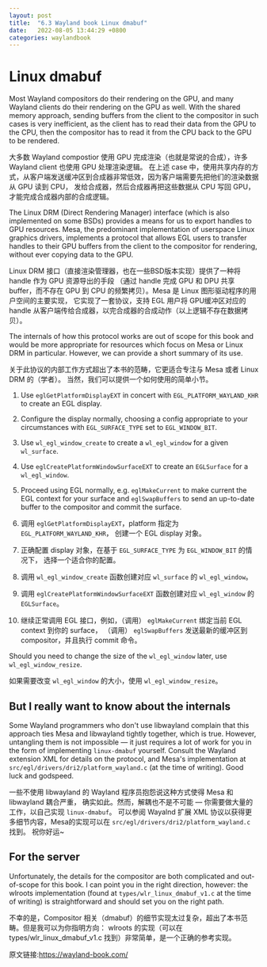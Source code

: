 ```yaml
---
layout: post
title:  "6.3 Wayland book Linux dmabuf"
date:   2022-08-05 13:44:29 +0800
categories: waylandbook
---
```

# Linux dmabuf

<!-- TODO: Move me to an appendix -->

Most Wayland compositors do their rendering on the GPU, and many Wayland clients
do their rendering on the GPU as well. With the shared memory approach, sending
buffers from the client to the compositor in such cases is very inefficient, as
the client has to read their data from the GPU to the CPU, then the compositor
has to read it from the CPU back to the GPU to be rendered.

大多数 Wayland compostior 使用 GPU 完成渲染（也就是常说的合成），许多 Wayland client 也使用 GPU 处理渲染逻辑。
在上述 case 中，使用共享内存的方式，从客户端发送缓冲区到合成器非常低效，因为客户端需要先把他们的渲染数据从 GPU 读到 CPU，
发给合成器，然后合成器再把这些数据从 CPU 写回 GPU，才能完成合成器内部的合成逻辑。

The Linux DRM (Direct Rendering Manager) interface (which is also implemented on
some BSDs) provides a means for us to export handles to GPU resources. Mesa, the
predominant implementation of userspace Linux graphics drivers, implements a
protocol that allows EGL users to transfer handles to their GPU buffers from the
client to the compositor for rendering, without ever copying data to the GPU.

Linux DRM 接口（直接渲染管理器，也在一些BSD版本实现）提供了一种将 handle 作为 GPU 资源导出的手段
（通过 handle 完成 GPU 和 DPU 共享buffer，而不存在 GPU 到 CPU 的频繁拷贝）。Mesa 是 Linux 图形驱动程序的用户空间的主要实现，
它实现了一套协议，支持 EGL 用户将 GPU缓冲区对应的 handle 从客户端传给合成器，以完合成器的合成动作（以上逻辑不存在数据拷贝）。

The internals of how this protocol works are out of scope for this book and
would be more appropriate for resources which focus on Mesa or Linux DRM in
particular. However, we can provide a short summary of its use.

关于此协议的内部工作方式超出了本书的范畴，它更适合专注与 Mesa 或者 Linux DRM 的（学者）。
当然，我们可以提供一个如何使用的简单小节。



1. Use `eglGetPlatformDisplayEXT` in concert with `EGL_PLATFORM_WAYLAND_KHR` to
   create an EGL display.
2. Configure the display normally, choosing a config appropriate to your
   circumstances with `EGL_SURFACE_TYPE` set to `EGL_WINDOW_BIT`.
3. Use `wl_egl_window_create` to create a `wl_egl_window` for a given
   `wl_surface`.
4. Use `eglCreatePlatformWindowSurfaceEXT` to create an `EGLSurface` for a
   `wl_egl_window`.
5. Proceed using EGL normally, e.g. `eglMakeCurrent` to make current the EGL
   context for your surface and `eglSwapBuffers` to send an up-to-date buffer to
   the compositor and commit the surface.
   
1. 调用 `eglGetPlatformDisplayEXT`，platform 指定为 `EGL_PLATFORM_WAYLAND_KHR`，
创建一个 EGL display 对象。
2. 正确配置 display 对象，在基于 `EGL_SURFACE_TYPE` 为 `EGL_WINDOW_BIT` 的情况下，
选择一个适合你的配置。
3. 调用 `wl_egl_window_create` 函数创建对应 `wl_surface` 的 `wl_egl_window`。
4. 调用 `eglCreatePlatformWindowSurfaceEXT` 函数创建对应 `wl_egl_window` 的 `EGLSurface`。
5. 继续正常调用 EGL 接口，例如，（调用） `eglMakeCurrent` 绑定当前 EGL context 到你的 surface，
（调用） `eglSwapBuffers` 发送最新的缓冲区到 compositor，并且执行 commit 命令。

Should you need to change the size of the `wl_egl_window` later, use
`wl_egl_window_resize`.

如果需要改变 `wl_egl_window` 的大小，使用 `wl_egl_window_resize`。

## But I really want to know about the internals

Some Wayland programmers who don't use libwayland complain that this approach
ties Mesa and libwayland tightly together, which is true. However, untangling
them is not impossible &mdash; it just requires a lot of work for you in the 
form of implementing `linux-dmabuf` yourself. Consult the Wayland extension XML
for details on the protocol, and Mesa's implementation at
`src/egl/drivers/dri2/platform_wayland.c` (at the time of writing). Good luck
and godspeed.

一些不使用 libwayland 的 Wayland 程序员抱怨说这种方式使得 Mesa 和 libwayland 耦合严重，
确实如此。然而，解耦也不是不可能 &mdash; 你需要做大量的工作，以自己实现 `linux-dmabuf`。
可以参阅 Wayalnd 扩展 XML 协议以获得更多细节内容，Mesa的实现可以在 `src/egl/drivers/dri2/platform_wayland.c` 找到。
祝你好运~


## For the server

Unfortunately, the details for the compositor are both complicated and
out-of-scope for this book. I can point you in the right direction, however:
the wlroots implementation (found at `types/wlr_linux_dmabuf_v1.c` at the time
of writing) is straightforward and should set you on the right path.

不幸的是，Compositor 相关（dmabuf）的细节实现太过复杂，超出了本书范畴。但是我可以为你指明方向：
wlroots 的实现（可以在 types/wlr_linux_dmabuf_v1.c 找到）非常简单，是一个正确的参考实现。

原文链接:https://wayland-book.com/
